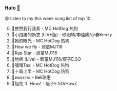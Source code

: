 

### Halo 👋

😄 listen to my this week song list of top 10:

0. 🌈依然我行我素 - MC HotDog 热狗
1. 🌈小跑猪的新衣 (LIVE版) - 欧阳靖/李佳隆/小春Kenzy
2. 🌈她的眼光 - MC HotDog 热狗
3. 🌈How we fly - 顽童MJ116
4. 🌈Rap Star - 顽童MJ116
5. 🌈地痞 (Live) - 顽童MJ116/瘦子E.SO
6. 🌈嘿嘿Taxi - MC HotDog 热狗
7. 🌈十局上半 - MC HotDog 热狗
8. 🌈ชอบเธออะ - Bell玲惠
9. 🌈祖先 ft. HowZ - 瘦子E.SO/HowZ

